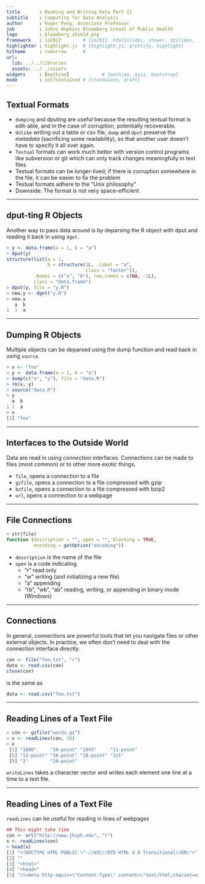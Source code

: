 ```yaml
---
title       : Reading and Writing Data Part II
subtitle    : Computing for Data Analysis
author      : Roger Peng, Associate Professor
job         : Johns Hopkins Bloomberg School of Public Health
logo        : bloomberg_shield.png
framework   : io2012        # {io2012, html5slides, shower, dzslides, ...}
highlighter : highlight.js  # {highlight.js, prettify, highlight}
hitheme     : tomorrow      # 
url:
  lib: ../../libraries
  assets: ../../assets
widgets     : [mathjax]            # {mathjax, quiz, bootstrap}
mode        : selfcontained # {standalone, draft}
---
```


## Textual Formats

- `dumping` and dputing are useful because the resulting textual format is edit-able, and in the case of corruption, potentially recoverable.
- `Unlike` writing out a table or csv file, `dump` and `dput` preserve the _metadata_ (sacrificing some readability), so that another user doesn’t have to specify it all over again.
- `Textual` formats can work much better with version control programs like subversion or git which can only track changes meaningfully in text files
- Textual formats can be longer-lived; if there is corruption somewhere in the file, it can be easier to fix the problem
- Textual formats adhere to the “Unix philosophy” 
- Downside: The format is not very space-efficient

---

## dput-ting R Objects

Another way to pass data around is by deparsing the R object with dput and reading it back in using `dget`.

```r
> y <- data.frame(a = 1, b = "a")
> dput(y)
structure(list(a = 1,
               b = structure(1L, .Label = "a",
                             class = "factor")),
          .Names = c("a", "b"), row.names = c(NA, -1L),
          class = "data.frame")
> dput(y, file = "y.R")
> new.y <- dget("y.R")
> new.y
   a  b 
1  1  a
```

---

## Dumping R Objects

Multiple objects can be deparsed using the dump function and read back in using `source`.

```r
> x <- "foo"
> y <- data.frame(a = 1, b = "a")
> dump(c("x", "y"), file = "data.R") 
> rm(x, y)
> source("data.R")
> y
  a  b 
1 1  a
> x
[1] "foo"
```

---

## Interfaces to the Outside World

Data are read in using _connection_ interfaces. Connections can be made to files (most common) or to other more exotic things.

- `file`, opens a connection to a file
- `gzfile`, opens a connection to a file compressed with gzip
- `bzfile`, opens a connection to a file compressed with bzip2 
- `url`, opens a connection to a webpage

---

## File Connections

```r
> str(file)
function (description = "", open = "", blocking = TRUE,
          encoding = getOption("encoding"))
```

- `description` is the name of the file 
- `open` is a code indicating
  - “r” read only
  - “w” writing (and initializing a new file)
  - “a” appending
  - “rb”, “wb”, “ab” reading, writing, or appending in binary mode (Windows)

---

## Connections

In general, connections are powerful tools that let you navigate files or other external objects. In practice, we often don’t need to deal with the connection interface directly.

```r
con <- file("foo.txt", "r")
data <- read.csv(con)
close(con)
```

is the same as

```r
data <- read.csv("foo.txt")
```

---

## Reading Lines of a Text File

```r
> con <- gzfile("words.gz") 
> x <- readLines(con, 10) 
> x
 [1] "1080"     "10-point" "10th"     "11-point"
 [5] "12-point" "16-point" "18-point" "1st"
 [9] "2"        "20-point"
```

`writeLines` takes a character vector and writes each element one line at a time to a text file.

---

## Reading Lines of a Text File

`readLines` can be useful for reading in lines of webpages

```r
## This might take time
con <- url("http://www.jhsph.edu", "r")
x <- readLines(con)
> head(x)
[1] "<!DOCTYPE HTML PUBLIC \"-//W3C//DTD HTML 4.0 Transitional//EN\">"
[2] ""
[3] "<html>"
[4] "<head>"
[5] "\t<meta http-equiv=\"Content-Type\" content=\"text/html;charset=utf-8
```
